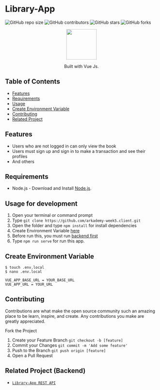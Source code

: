 # Library-App

![GitHub repo size](https://img.shields.io/github/repo-size/algol007/arkademy-week5.client)
![GitHub contributors](https://img.shields.io/github/contributors/algol007/arkademy-week5.client)
![GitHub stars](https://img.shields.io/github/stars/algol007/arkademy-week5.client?style=social)
![GitHub forks](https://img.shields.io/github/forks/algol007/arkademy-week5.client?style=social)

<p align="center">
  <img height="100" src="https://vuejs.org/images/logo.png">
</p>
<p align="center">
  Built with Vue Js.
</p>

## Table of Contents

- [Features](#features)
- [Requirements](#requirements)
- [Usage](#usage-for-development)
- [Create Environment Variable](#create-environment-variable)
- [Contributing](#contributing)
- [Related Project](#related-project-backend)

## Features

- Users who are not logged in can only view the book
- Users must sign up and sign in to make a transaction and see their profiles
- And others

## Requirements

- Node.js - Download and Install [Node.js](https://nodejs.org/en/).

## Usage for development

1. Open your terminal or command prompt
2. Type `git clone https://github.com/arkademy-week5.client.git`
3. Open the folder and type `npm install` for install dependencies
4. Create Environment Variable [here](#create-environment-variable)
5. Before run this, you must run [backend first](#related-project-backend)
6. Type `npm run serve` for run this app.

## Create Environment Variable

```
$ touch .env.local
$ nano .env.local
```

```
VUE_APP_BASE_URL = YOUR_BASE_URL
VUE_APP_URL = YOUR_URL
```

## Contributing

Contributions are what make the open source community such an amazing place to be learn, inspire, and create. Any contributions you make are greatly appreciated.

Fork the Project
1. Create your Feature Branch  ```git checkout -b [feature]```
2. Commit your Changes ```git commit -m 'Add some feature'```
3. Push to the Branch ```git push origin [feature]```
4. Open a Pull Request


## Related Project (Backend)

* [`Library-App REST API`](https://github.com/algol007/arkademy-week5.client)
